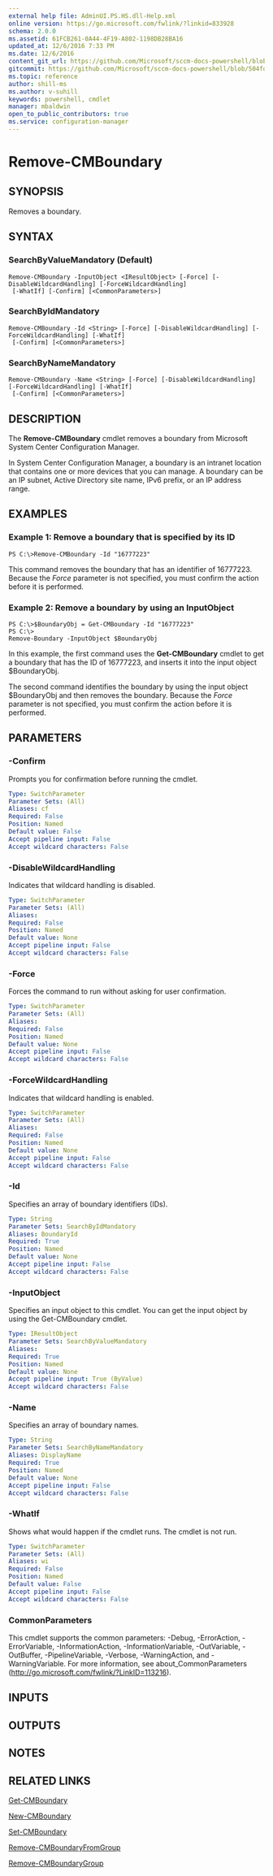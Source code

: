 ```yaml
---
external help file: AdminUI.PS.HS.dll-Help.xml
online version: https://go.microsoft.com/fwlink/?linkid=833928
schema: 2.0.0
ms.assetid: 61FCB261-0A44-4F19-A802-1198DB28BA16
updated_at: 12/6/2016 7:33 PM
ms.date: 12/6/2016
content_git_url: https://github.com/Microsoft/sccm-docs-powershell/blob/live/sccm-cmdlets/ConfigurationManager/vlatest/Remove-CMBoundary.md
gitcommit: https://github.com/Microsoft/sccm-docs-powershell/blob/504fd5ae0c4dcc14877d18b3f201f0c5172688ce/sccm-cmdlets/ConfigurationManager/vlatest/Remove-CMBoundary.md
ms.topic: reference
author: shill-ms
ms.author: v-suhill
keywords: powershell, cmdlet
manager: mbaldwin
open_to_public_contributors: true
ms.service: configuration-manager
---
```


# Remove-CMBoundary

## SYNOPSIS
Removes a boundary.

## SYNTAX

### SearchByValueMandatory (Default)
```
Remove-CMBoundary -InputObject <IResultObject> [-Force] [-DisableWildcardHandling] [-ForceWildcardHandling]
 [-WhatIf] [-Confirm] [<CommonParameters>]
```

### SearchByIdMandatory
```
Remove-CMBoundary -Id <String> [-Force] [-DisableWildcardHandling] [-ForceWildcardHandling] [-WhatIf]
 [-Confirm] [<CommonParameters>]
```

### SearchByNameMandatory
```
Remove-CMBoundary -Name <String> [-Force] [-DisableWildcardHandling] [-ForceWildcardHandling] [-WhatIf]
 [-Confirm] [<CommonParameters>]
```

## DESCRIPTION
The **Remove-CMBoundary** cmdlet removes a boundary from Microsoft System Center Configuration Manager.

In System Center Configuration Manager, a boundary is an intranet location that contains one or more devices that you can manage.
A boundary can be an IP subnet, Active Directory site name, IPv6 prefix, or an IP address range.

## EXAMPLES

### Example 1: Remove a boundary that is specified by its ID
```
PS C:\>Remove-CMBoundary -Id "16777223"
```

This command removes the boundary that has an identifier of 16777223.
Because the *Force* parameter is not specified, you must confirm the action before it is performed.

### Example 2: Remove a boundary by using an InputObject
```
PS C:\>$BoundaryObj = Get-CMBoundary -Id "16777223"
PS C:\> 
Remove-Boundary -InputObject $BoundaryObj
```

In this example, the first command uses the **Get-CMBoundary** cmdlet to get a boundary that has the ID of 16777223, and inserts it into the input object $BoundaryObj.

The second command identifies the boundary by using the input object $BoundaryObj and then removes the boundary.
Because the *Force* parameter is not specified, you must confirm the action before it is performed.

## PARAMETERS

### -Confirm
Prompts you for confirmation before running the cmdlet.

```yaml
Type: SwitchParameter
Parameter Sets: (All)
Aliases: cf
Required: False
Position: Named
Default value: False
Accept pipeline input: False
Accept wildcard characters: False
```

### -DisableWildcardHandling
Indicates that wildcard handling is disabled.

```yaml
Type: SwitchParameter
Parameter Sets: (All)
Aliases: 
Required: False
Position: Named
Default value: None
Accept pipeline input: False
Accept wildcard characters: False
```

### -Force
Forces the command to run without asking for user confirmation.

```yaml
Type: SwitchParameter
Parameter Sets: (All)
Aliases: 
Required: False
Position: Named
Default value: None
Accept pipeline input: False
Accept wildcard characters: False
```

### -ForceWildcardHandling
Indicates that wildcard handling is enabled.

```yaml
Type: SwitchParameter
Parameter Sets: (All)
Aliases: 
Required: False
Position: Named
Default value: None
Accept pipeline input: False
Accept wildcard characters: False
```

### -Id
Specifies an array of boundary identifiers (IDs).

```yaml
Type: String
Parameter Sets: SearchByIdMandatory
Aliases: BoundaryId
Required: True
Position: Named
Default value: None
Accept pipeline input: False
Accept wildcard characters: False
```

### -InputObject
Specifies an input object to this cmdlet.
You can get the input object by using the Get-CMBoundary cmdlet.

```yaml
Type: IResultObject
Parameter Sets: SearchByValueMandatory
Aliases: 
Required: True
Position: Named
Default value: None
Accept pipeline input: True (ByValue)
Accept wildcard characters: False
```

### -Name
Specifies an array of boundary names.

```yaml
Type: String
Parameter Sets: SearchByNameMandatory
Aliases: DisplayName
Required: True
Position: Named
Default value: None
Accept pipeline input: False
Accept wildcard characters: False
```

### -WhatIf
Shows what would happen if the cmdlet runs.
The cmdlet is not run.

```yaml
Type: SwitchParameter
Parameter Sets: (All)
Aliases: wi
Required: False
Position: Named
Default value: False
Accept pipeline input: False
Accept wildcard characters: False
```

### CommonParameters
This cmdlet supports the common parameters: -Debug, -ErrorAction, -ErrorVariable, -InformationAction, -InformationVariable, -OutVariable, -OutBuffer, -PipelineVariable, -Verbose, -WarningAction, and -WarningVariable. For more information, see about_CommonParameters (http://go.microsoft.com/fwlink/?LinkID=113216).

## INPUTS

## OUTPUTS

## NOTES

## RELATED LINKS

[Get-CMBoundary](xref:ConfigurationManager/vlatest/Get-CMBoundary.md)

[New-CMBoundary](xref:ConfigurationManager/vlatest/New-CMBoundary.md)

[Set-CMBoundary](xref:ConfigurationManager/vlatest/Set-CMBoundary.md)

[Remove-CMBoundaryFromGroup](xref:ConfigurationManager/vlatest/Remove-CMBoundaryFromGroup.md)

[Remove-CMBoundaryGroup](xref:ConfigurationManager/vlatest/Remove-CMBoundaryGroup.md)


